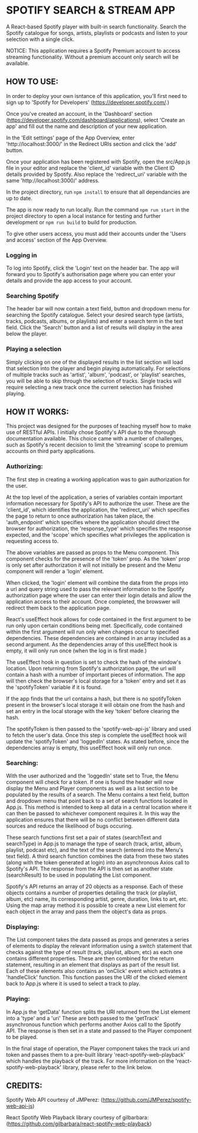 # SPOTIFY SEARCH & STREAM APP

A React-based Spotify player with built-in search functionality. Search the Spotify catalogue for songs, artists, playlists or podcasts and listen to your selection with a single click.

NOTICE: This application requires a Spotify Premium account to access streaming functionality. Without a premium account only search will be available.

## HOW TO USE:

In order to deploy your own isntance of this application, you'll first need to sign up to 'Spotify for Developers' (https://developer.spotify.com/.) 

Once you've created an account, in the 'Dashboard' section (https://developer.spotify.com/dashboard/applications), select 'Create an app' and fill out the name and description of your new application.

In the 'Edit settings' page of the App Overview, enter 'http://localhost:3000/' in the Redirect URIs section and click the 'add' button.

Once your application has been registered with Spotify, open the src/App.js file in your editor and replace the 'client_id' variable with the Client ID details provided by Spotify. Also replace the 'redirect_uri' variable with the same 'http://localhost:3000/' address.

In the project directory, run `npm install` to ensure that all dependancies are up to date.

The app is now ready to run locally. Run the command `npm run start` in the project directory to open a local instance for testing and further development or `npm run build` to build for production.

To give other users access, you must add their accounts under the 'Users and access' section of the App Overview.

### Logging in

To log into Spotify, click the 'Login' text on the header bar. The app will forward you to Spotify's authorisation page where you can enter your details and provide the app access to your account.

### Searching Spotify

The header bar will now contain a text field, button and dropdown menu for searching the Spotify catalogue. Select your desired search type (artists, tracks, podcasts, albums, or playlists) and enter a search term in the text field. Click the 'Search' button and a list of results will display in the area below the player.

### Playing a selection

Simply clicking on one of the displayed results in the list section will load that selection into the player and begin playing automatically. For selections of multiple tracks such as 'artist', 'album', 'podcast', or 'playlist' searches, you will be able to skip through the selection of tracks. Single tracks will require selecting a new track once the current selection has finished playing.

## HOW IT WORKS:

This project was designed for the purposes of teaching myself how to make use of RESTful APIs. I initially chose Spotify's API due to the thorough documentation available. This choice came with a number of challenges, such as Spotify's recent decision to limit the 'streaming' scope to premium accounts on third party applications.

### Authorizing:

The first step in creating a working application was to gain authorization for the user. 

At the top level of the application, a series of variables contain important information necessary for Spotify's API to authorize the user. These are the 'client_id', which identifies the application, the 'redirect_uri' which specifies the page to return to once authorization has taken place, the 'auth_endpoint' which specifies where the application should direct the browser for authorization, the 'response_type' which specifies the response expected, and the 'scope' which specifies what privileges the application is requesting access to.

The above variables are passed as props to the Menu component. This component checks for the presence of the 'token' prop. As the 'token' prop is only set after authorization it will not initially be present and the Menu component will render a 'login' element. 

When clicked, the 'login' element will combine the data from the props into a url and query string used to pass the relevant information to the Spotify authorization page where the user can enter their login details and allow the application access to their account. Once completed, the browswer will redirect them back to the application page.

React's useEffect hook allows for code contained in the first argument to be run only upon certain conditions being met. Specifically, code contained within the first argument will run only when changes occur to specified dependencies. These dependencies are contained in an array included as a second argument. As the dependencies array of this useEffect hook is empty, it will only run once (when the log in is first made.)

The useEffect hook in question  is set to check the hash of the window's location. Upon returning from Spotify's authorization page, the url will contain a hash with a number of important pieces of information. The app will then check the browser's local storage for a 'token' entry and set it as the 'spotifyToken' variable if it is found.

If the app finds that the url contains a hash, but there is no spotifyToken present in the browser's local storage it will obtain one from the hash and set an entry in the local storage with the key 'token' before clearing the hash.

The spotifyToken is then passed to the 'spotify-web-api-js' library and used to fetch the user's data. Once this step is complete the useEffect hook will update the 'spotifyToken' and 'loggedIn' states. As stated before, since the dependencies array is empty, this useEffect hook will only run once.

### Searching:

With the user authorized and the 'loggedIn' state set to True, the Menu component will check for a token. If one is found the header will now display the Menu and Player components as well as a list section to be populated by the results of a search. The Menu contains a text field, button and dropdown menu that point back to a set of search functions located in App.js. This method is intended to keep all data in a central location where it can then be passed to whichever component requires it. In this way the application ensures that there will be no conflict between different data sources and reduce the likelihood of bugs occuring.

These search functions first set a pair of states (searchText and searchType) in App.js to manage the type of search (track, artist, album, playlist, podcast etc), and the text of the search (entered into the Menu's text field). A third search function combines the data from these two states (along with the token generated at login) into an asynchronous Axios call to Spotify's API. The response from the API is then set as another state (searchResult) to be used in populating the List component.

Spotify's API returns an array of 20 objects as a response. Each of these objects contains a number of properties detailing the track (or playlist, album, etc) name, its corresponding artist, genre, duration, links to art, etc. Using the map array method it is possible to create a new List element for each object in the array and pass them the object's data as props.

### Displaying:

The List component takes the data passed as props and generates a series of elements to display the relevant information using a switch statement that checks against the type of result (track, playlist, album, etc) as each one contains different properties. These are then combined for the return statement, resulting in an element that displays as part of the result list. Each of these elements also contains an 'onClick' event which activates a 'handleClick' function. This function passes the URI of the clicked element back to App.js where it is used to select a track to play.

### Playing:

In App.js the 'getData' function splits the URI returned from the List element into a 'type' and a 'uri' These are both passed to the 'getTrack' asynchronous function which performs another Axios call to the Spotify API. The response is then set in a state and passed to the Player component to be played.

In the final stage of operation, the Player component takes the track uri and token and passes them to a pre-built library 'react-spotify-web-playback' which handles the playback of the track. For more information on the 'react-spotify-web-playback' library, please refer to the link below.

## CREDITS:

Spotify Web API courtesy of JMPerez: (https://github.com/JMPerez/spotify-web-api-js)

React Spotify Web Playback library courtesy of gilbarbara: (https://github.com/gilbarbara/react-spotify-web-playback)

